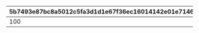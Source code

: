 |5b7493e87bc8a5012c5fa3d1d1e67f36ec16014142e01e71461cffe733c3831a|bd4faaf44004e717cd6d45e79985c256a10c5bdb68cfd3e561e34d9e44fbd5f4|a3fa10a82a4b1e34644466543dac4546857f516343297c7af6f5d3ca1ff9e019|7dbbe7dbf55dde04c101da780af7fc136ea580cbe9947963802c4c18e65abb7a|3a91d68b5861506b8b6c8effa983791abd297487d3701cf1175f2a8888727a08|373b4cbb7271d90e1ecbd7fff2f60bd14e41b8dc4987ec63aef0a8cc6b98869a|d2e698c849610bd59ba5782643f879bcec317cf33f11bd827d3c4d54725961d0|9ff541b4f67e2eed727ad32b56b2c6078a2a8b1bc76048a6eae2f2d68d5fed66|
| --- | --- | --- | --- | --- | --- | --- | --- |
|100|2814|60713|1|100|100|1|99|